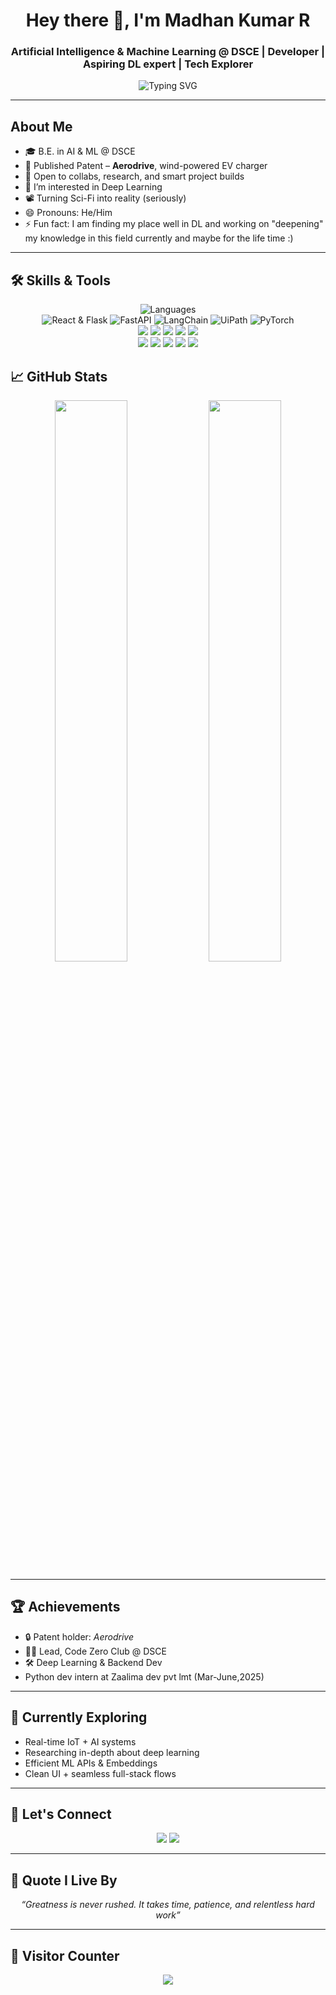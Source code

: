 <h1 align="center">Hey there 👋, I'm Madhan Kumar R</h1>
<h3 align="center">Artificial Intelligence & Machine Learning @ DSCE | Developer | Aspiring DL expert | Tech Explorer</h3>

<p align="center">

  <img src="https://readme-typing-svg.demolab.com?font=JetBrains+Mono&size=18&duration=3000&pause=1000&center=true&vCenter=true&width=750&lines=Engineering+Mind+%2B+Creative+Soul+%3D+Innovation;Flask+%7C+FastAPI+%7C+Embedded+Systems+%7C+React+%7C+LangChain+%7C+PyTorch;Building+Smart+Systems%2C+One+Project+at+a+Time...;Mastering+Deep+Learning" alt="Typing SVG" />

</p>

---

## About Me

- 🎓 B.E. in AI & ML @ DSCE
- 🧠 Published Patent – **Aerodrive**, wind-powered EV charger
- 💬 Open to collabs, research, and smart project builds
- 👀 I’m interested in Deep Learning 
- 📽️ Turning Sci-Fi into reality (seriously)
- 😄 Pronouns: He/Him
- ⚡ Fun fact: I am finding my place well in DL and working on "deepening" my knowledge in this field currently and maybe for the life time :)
---

## 🛠️ Skills & Tools

<p align="center">
  <!-- Languages -->
  <img src="https://skillicons.dev/icons?i=cpp,python,html,css,mysql" alt="Languages" />
  <br/>

  <!-- Frameworks & Libraries -->
  <img src="https://skillicons.dev/icons?i=react,flask" alt="React & Flask" />
  <img src="https://img.shields.io/badge/FastAPI-005571?style=flat&logo=fastapi&logoColor=white" alt="FastAPI" />
  <img src="https://img.shields.io/badge/LangChain-000000?style=flat&logo=chainlink&logoColor=white" alt="LangChain" />
  <img src="https://img.shields.io/badge/UiPath-0076C0?style=flat&logo=uipath&logoColor=white" alt="UiPath" />
  <img src="https://img.shields.io/badge/PyTorch-EE4C2C?style=flat&logo=pytorch&logoColor=white" alt="PyTorch" />
  <br/>

  <!-- Libraries -->
  <img src="https://img.shields.io/badge/NumPy-013243?style=flat&logo=numpy&logoColor=white" />
  <img src="https://img.shields.io/badge/Pandas-150458?style=flat&logo=pandas&logoColor=white" />
  <img src="https://img.shields.io/badge/Matplotlib-11557c?style=flat&logo=matplotlib&logoColor=white" />
  <img src="https://img.shields.io/badge/Librosa-black?style=flat&logo=python&logoColor=white" />
  <img src="https://img.shields.io/badge/SpeechRecognition-4B8BBE?style=flat&logo=python&logoColor=white" />
  <br/>

  <!-- Tools & DevOps -->
  <img src="https://skillicons.dev/icons?i=vscode,git,figma" />
  <img src="https://img.shields.io/badge/Kali_Linux-557C94?style=flat&logo=kalilinux&logoColor=white" />
  <img src="https://img.shields.io/badge/AutoCAD-E34F26?style=flat&logo=autodesk&logoColor=white" />
  <img src="https://img.shields.io/badge/Heroku-430098?style=flat&logo=heroku&logoColor=white" />
  <img src="https://img.shields.io/badge/MongoDB-47A248?style=flat&logo=mongodb&logoColor=white" />
</p>

## 📈 GitHub Stats

<p align="center">
  <img src="https://github-readme-stats.vercel.app/api?username=MadhankumarAI&show_icons=true&theme=gruvbox&hide_border=true&count_private=true" width="48%" />
  <img src="https://streak-stats.demolab.com/?user=MadhankumarAI&theme=gruvbox&hide_border=true" width="48%" />
</p>

---

## 🏆 Achievements

- 🔒 Patent holder: *Aerodrive*
- 👨‍💻 Lead, Code Zero Club @ DSCE
- 🛠️ Deep Learning & Backend Dev
-  Python dev intern at Zaalima dev pvt lmt (Mar-June,2025)
---

## 🌱 Currently Exploring

- Real-time IoT + AI systems
- Researching in-depth about deep learning  
- Efficient ML APIs & Embeddings  
- Clean UI + seamless full-stack flows

---

## 💬 Let's Connect

<p align="center">
  <a href="https://www.linkedin.com/in/madhan-kumar-r-39428729b"><img src="https://img.shields.io/badge/LinkedIn-0A66C2?style=flat&logo=linkedin&logoColor=white" /></a>
  <a href="https://leetcode.com/u/Madhan35/"><img src="https://img.shields.io/badge/LeetCode-FFA116?style=flat&logo=leetcode&logoColor=white" /></a>
</p>

---

## 🧠 Quote I Live By

<p align="center"><i>“Greatness is never rushed. It takes time, patience, and relentless hard work”</i></p>

---

## 🔢 Visitor Counter

<p align="center">
  <img src="https://komarev.com/ghpvc/?username=MadhankumarAI&label=Profile%20Views&color=0e75b6&style=flat" />
</p>

<!---
MadhankumarAI/MadhankumarAI is a ✨ special ✨ repository because its `README.md` (this file) appears on your GitHub profile.
You can click the Preview link to take a look at your changes.
--->

